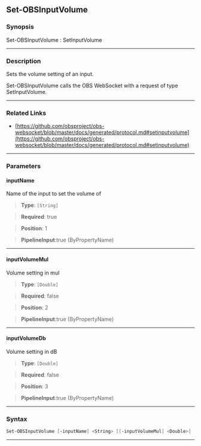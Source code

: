 Set-OBSInputVolume
------------------
### Synopsis
Set-OBSInputVolume : SetInputVolume

---
### Description

Sets the volume setting of an input.


Set-OBSInputVolume calls the OBS WebSocket with a request of type SetInputVolume.

---
### Related Links
* [https://github.com/obsproject/obs-websocket/blob/master/docs/generated/protocol.md#setinputvolume](https://github.com/obsproject/obs-websocket/blob/master/docs/generated/protocol.md#setinputvolume)



---
### Parameters
#### **inputName**

Name of the input to set the volume of



> **Type**: ```[String]```

> **Required**: true

> **Position**: 1

> **PipelineInput**:true (ByPropertyName)



---
#### **inputVolumeMul**

Volume setting in mul



> **Type**: ```[Double]```

> **Required**: false

> **Position**: 2

> **PipelineInput**:true (ByPropertyName)



---
#### **inputVolumeDb**

Volume setting in dB



> **Type**: ```[Double]```

> **Required**: false

> **Position**: 3

> **PipelineInput**:true (ByPropertyName)



---
### Syntax
```PowerShell
Set-OBSInputVolume [-inputName] <String> [[-inputVolumeMul] <Double>] [[-inputVolumeDb] <Double>] [<CommonParameters>]
```
---
